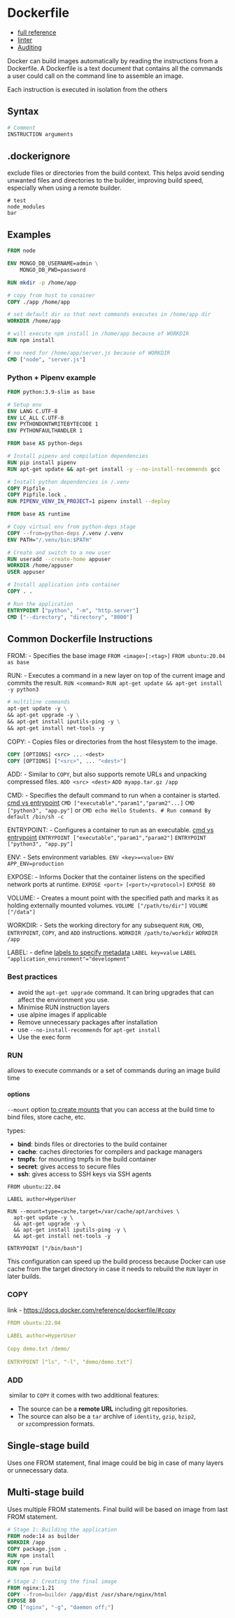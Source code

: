 # Dockerfile

- [full reference](https://docs.docker.com/engine/reference/)
- [linter](https://github.com/michaellzc/vscode-hadolint)
- [Auditing](https://docs.docker.com/scout/)

Docker can build images automatically by reading the instructions from a Dockerfile. A Dockerfile is a text document that contains all the commands a user could call on the command line to assemble an image.

Each instruction is executed in isolation from the others

## Syntax

```dockerfile
# Comment
INSTRUCTION arguments
```

## .dockerignore

exclude files or directories from the build context. This helps avoid sending unwanted files and directories to the builder, improving build speed, especially when using a remote builder.

```dockerignore
# test
node_modules
bar
```
## Examples

```dockerfile
FROM node

ENV MONGO_DB_USERNAME=admin \
    MONGO_DB_PWD=password

RUN mkdir -p /home/app

# copy from host to conainer
COPY ./app /home/app

# set default dir so that next commands executes in /home/app dir
WORKDIR /home/app

# will execute npm install in /home/app because of WORKDIR
RUN npm install

# no need for /home/app/server.js because of WORKDIR
CMD ["node", "server.js"]
```

### Python + Pipenv example <a href="#remove-a-container-using-the-cli" id="remove-a-container-using-the-cli"></a>

```dockerfile
FROM python:3.9-slim as base

# Setup env
ENV LANG C.UTF-8
ENV LC_ALL C.UTF-8
ENV PYTHONDONTWRITEBYTECODE 1
ENV PYTHONFAULTHANDLER 1

FROM base AS python-deps

# Install pipenv and compilation dependencies
RUN pip install pipenv
RUN apt-get update && apt-get install -y --no-install-recommends gcc

# Install python dependencies in /.venv
COPY Pipfile .
COPY Pipfile.lock .
RUN PIPENV_VENV_IN_PROJECT=1 pipenv install --deploy

FROM base AS runtime

# Copy virtual env from python-deps stage
COPY --from=python-deps /.venv /.venv
ENV PATH="/.venv/bin:$PATH"

# Create and switch to a new user
RUN useradd --create-home appuser
WORKDIR /home/appuser
USER appuser

# Install application into container
COPY . .

# Run the application
ENTRYPOINT ["python", "-m", "http.server"]
CMD ["--directory", "directory", "8000"]
```

## Common Dockerfile Instructions

FROM: - Specifies the base image
	  `FROM <image>[:<tag>]`
	  `FROM ubuntu:20.04 as base`

RUN: - Executes a command in a new layer on top of the current image and commits the result.
	  `RUN <command>`
	  `RUN apt-get update && apt-get install -y python3`
```dockerfile
# multiline commands
apt-get update -y \
&& apt-get upgrade -y \
&& apt-get install iputils-ping -y \
&& apt-get install net-tools -y
```

COPY: - Copies files or directories from the host filesystem to the image.

```dockerfile
COPY [OPTIONS] <src> ... <dest>
COPY [OPTIONS] ["<src>", ... "<dest>"]
```

ADD: - Similar to `COPY`, but also supports remote URLs and unpacking compressed files.
	  `ADD <src> <dest>`
	  `ADD myapp.tar.gz /app`

CMD: - Specifies the default command to run when a container is started.
	  [cmd vs entrypoint](https://docs.docker.com/reference/dockerfile/#understand-how-cmd-and-entrypoint-interact)
	  `CMD ["executable","param1","param2"...]`
	  `CMD ["python3", "app.py"]`
	  or
	  `CMD echo Hello Students. # Run command By default /bin/sh -c`

ENTRYPOINT: - Configures a container to run as an executable.
	  [cmd vs entrypoint](https://docs.docker.com/reference/dockerfile/#understand-how-cmd-and-entrypoint-interact)
	  `ENTRYPOINT ["executable","param1","param2"]`
	  `ENTRYPOINT ["python3", "app.py"]`

ENV: - Sets environment variables.
	  `ENV <key>=<value>`
	  `ENV APP_ENV=production`

EXPOSE: - Informs Docker that the container listens on the specified network ports at runtime.
	  `EXPOSE <port> [<port>/<protocol>]`
	  `EXPOSE 80`

VOLUME: - Creates a mount point with the specified path and marks it as holding externally mounted volumes.
	  `VOLUME ["/path/to/dir"]`
	  `VOLUME ["/data"]`

WORKDIR: - Sets the working directory for any subsequent `RUN`, `CMD`, `ENTRYPOINT`, `COPY`, and `ADD` instructions.
	  `WORKDIR /path/to/workdir`
	  `WORKDIR /app`

LABEL: - define [labels to specify metadata](https://docs.docker.com/engine/reference/builder/#label)
      `LABEL key=value`
      `LABEL "application_environment"="development"`

### Best practices

- avoid the `apt-get upgrade` command. It can bring upgrades that can affect the environment you use.
- Minimise RUN instruction layers
- use alpine images if applicable
- Remove unnecessary packages after installation
- use `--no-install-recommends` for `apt-get install`
- Use the exec form


### RUN

allows to execute commands or a set of commands during an image build time

#### options

`--mount` option [to create mounts](https://docs.docker.com/engine/reference/builder/#run---mount) that you can access at the build time to bind files, store cache, etc.

types:
- **bind**: binds files or directories to the build container
- **cache**: caches directories for compilers and package managers
- **tmpfs**: for mounting tmpfs in the build container
- **secret**: gives access to secure files
- **ssh**: gives access to SSH keys via SSH agents

```
FROM ubuntu:22.04

LABEL author=HyperUser

RUN --mount=type=cache,target=/var/cache/apt/archives \
  apt-get update -y \
  && apt-get upgrade -y \
  && apt-get install iputils-ping -y \
  && apt-get install net-tools -y

ENTRYPOINT ["/bin/bash"]
```

This configuration can speed up the build process because Docker can use cache from the target directory in case it needs to rebuild the `RUN` layer in later builds.

### COPY

link - https://docs.docker.com/reference/dockerfile/#copy

```yaml
FROM ubuntu:22.04
 
LABEL author=HyperUser
  
Copy demo.txt /demo/
 
ENTRYPOINT ["ls", "-l", "demo/demo.txt"]
```

### ADD

 similar to `COPY` it comes with two additional features:

- The source can be a **remote URL** including git repositories. 
- The source can also be a `tar` archive of `identity`, `gzip`, `bzip2`, or `xz`compression formats.

## Single-stage build

Uses one FROM statement, final image could be big in case of many layers or unnecessary data.

## Multi-stage build

Uses multiple FROM statements. Final build will be based on image from last FROM statement.

```dockerfile
# Stage 1: Building the application
FROM node:14 as builder
WORKDIR /app
COPY package.json .
RUN npm install
COPY . .
RUN npm run build

# Stage 2: Creating the final image
FROM nginx:1.21
COPY --from=builder /app/dist /usr/share/nginx/html
EXPOSE 80
CMD ["nginx", "-g", "daemon off;"]
```
